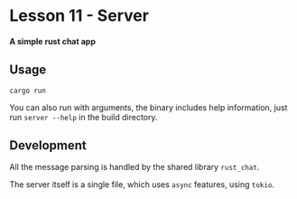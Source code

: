 # Lesson 11 - Server
#### A simple rust chat app

## Usage
`cargo run`

You can also run with arguments, the binary includes help information, just run `server --help` in the build directory.

## Development
All the message parsing is handled by the shared library `rust_chat`.

The server itself is a single file, which uses `async` features, using `tokio`.